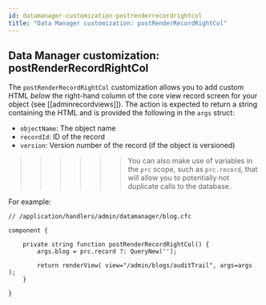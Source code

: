 ```yaml
---
id: datamanager-customization-postrenderrecordrightcol
title: "Data Manager customization: postRenderRecordRightCol"
---
```


## Data Manager customization: postRenderRecordRightCol

The `postRenderRecordRightCol` customization allows you to add custom HTML _below_ the right-hand column of the core view record screen for your object (see [[adminrecordviews]]). The action is expected to return a string containing the HTML and is provided the following in the `args` struct:

* `objectName`: The object name
* `recordId`: ID of the record
* `version`: Version number of the record (if the object is versioned)

>>>>>> You can also make use of variables in the `prc` scope, such as `prc.record`, that will allow you to potentially not duplicate calls to the database.

For example:

```luceescript
// /application/handlers/admin/datamanager/blog.cfc

component {

	private string function postRenderRecordRightCol() {
		args.blog = prc.record ?: QueryNew('');

		return renderView( view="/admin/blogs/auditTrail", args=args );
	}

}
```

